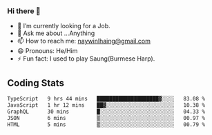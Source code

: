 ### Hi there 👋

- 🔭 I’m currently looking for a Job.
- 💬 Ask me about ...Anything
- 📫 How to reach me: naywinlhaing@gmail.com
- 😄 Pronouns: He/Him
- ⚡ Fun fact: I used to play Saung(Burmese Harp).


## Coding Stats
<!--START_SECTION:waka-->

```txt
TypeScript   9 hrs 44 mins   ████████████████████▓░░░░   83.08 %
JavaScript   1 hr 12 mins    ██▓░░░░░░░░░░░░░░░░░░░░░░   10.38 %
GraphQL      30 mins         █░░░░░░░░░░░░░░░░░░░░░░░░   04.33 %
JSON         6 mins          ▒░░░░░░░░░░░░░░░░░░░░░░░░   00.97 %
HTML         5 mins          ▒░░░░░░░░░░░░░░░░░░░░░░░░   00.79 %
```

<!--END_SECTION:waka-->
